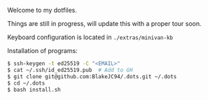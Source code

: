 Welcome to my dotfiles.

Things are still in progress, will update this with a proper tour soon.

Keyboard configuration is located in `./extras/minivan-kb`

Installation of programs:
```bash
$ ssh-keygen -t ed25519 -C "<EMAIL>"
$ cat ~/.ssh/id_ed25519.pub  # Add to GH
$ git clone git@github.com:BlakeJC94/.dots.git ~/.dots
$ cd ~/.dots
$ bash install.sh
```

